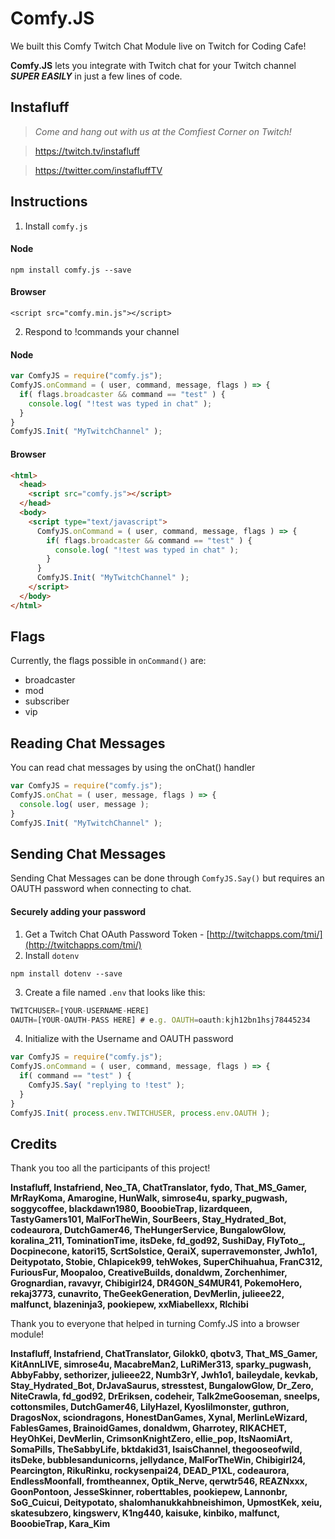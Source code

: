 # Comfy.JS
We built this Comfy Twitch Chat Module live on Twitch for Coding Cafe!

**Comfy.JS** lets you integrate with Twitch chat for your Twitch channel ***SUPER EASILY*** in just a few lines of code.

## Instafluff ##
> *Come and hang out with us at the Comfiest Corner on Twitch!*

> https://twitch.tv/instafluff

> https://twitter.com/instafluffTV

## Instructions ##

1. Install `comfy.js`

#### Node
```
npm install comfy.js --save
```

#### Browser
```
<script src="comfy.min.js"></script>
```

2. Respond to !commands your channel

#### Node
```javascript
var ComfyJS = require("comfy.js");
ComfyJS.onCommand = ( user, command, message, flags ) => {
  if( flags.broadcaster && command == "test" ) {
    console.log( "!test was typed in chat" );
  }
}
ComfyJS.Init( "MyTwitchChannel" );
```

#### Browser
```html
<html>
  <head>
    <script src="comfy.js"></script>
  </head>
  <body>
    <script type="text/javascript">
      ComfyJS.onCommand = ( user, command, message, flags ) => {
        if( flags.broadcaster && command == "test" ) {
          console.log( "!test was typed in chat" );
        }
      }
      ComfyJS.Init( "MyTwitchChannel" );
    </script>
  </body>
</html>
```

## Flags ##

Currently, the flags possible in `onCommand()` are:

- broadcaster
- mod
- subscriber
- vip

## Reading Chat Messages ##

You can read chat messages by using the onChat() handler

```javascript
var ComfyJS = require("comfy.js");
ComfyJS.onChat = ( user, message, flags ) => {
  console.log( user, message );
}
ComfyJS.Init( "MyTwitchChannel" );
```

## Sending Chat Messages ##

Sending Chat Messages can be done through `ComfyJS.Say()` but requires an OAUTH password when connecting to chat.

#### Securely adding your password
1. Get a Twitch Chat OAuth Password Token - [http://twitchapps.com/tmi/](http://twitchapps.com/tmi/)
2. Install `dotenv`
```
npm install dotenv --save
```
3. Create a file named `.env` that looks like this:
```javascript
TWITCHUSER=[YOUR-USERNAME-HERE]
OAUTH=[YOUR-OAUTH-PASS HERE] # e.g. OAUTH=oauth:kjh12bn1hsj78445234
```
4. Initialize with the Username and OAUTH password
```javascript
var ComfyJS = require("comfy.js");
ComfyJS.onCommand = ( user, command, message, flags ) => {
  if( command == "test" ) {
    ComfyJS.Say( "replying to !test" );
  }
}
ComfyJS.Init( process.env.TWITCHUSER, process.env.OAUTH );
```

## Credits ##
Thank you too all the participants of this project!

**Instafluff, Instafriend, Neo_TA, ChatTranslator, fydo, That_MS_Gamer, MrRayKoma, Amarogine, HunWalk, simrose4u, sparky_pugwash, soggycoffee, blackdawn1980, BooobieTrap, lizardqueen, TastyGamers101, MalForTheWin, SourBeers, Stay_Hydrated_Bot, codeaurora, DutchGamer46, TheHungerService, BungalowGlow, koralina_211, TominationTime, itsDeke, fd_god92, SushiDay, FlyToto_, Docpinecone, katori15, ScrtSolstice, QeraiX, superravemonster, Jwh1o1, Deitypotato, Stobie, Chlapicek99, tehWokes, SuperChihuahua, FranC312, FuriousFur, Moopaloo, CreativeBuilds, donaldwm, Zorchenhimer, Grognardian, ravavyr, Chibigirl24, DR4G0N_S4MUR41, PokemoHero, rekaj3773, cunavrito, TheGeekGeneration, DevMerlin, julieee22, malfunct, blazeninja3, pookiepew, xxMiabellexx, Rlchibi**

Thank you to everyone that helped in turning Comfy.JS into a browser module!

**Instafluff, Instafriend, ChatTranslator, Gilokk0, qbotv3, That_MS_Gamer, KitAnnLIVE, simrose4u, MacabreMan2, LuRiMer313, sparky_pugwash, AbbyFabby, sethorizer, julieee22, Numb3rY, Jwh1o1, baileydale, kevkab, Stay_Hydrated_Bot, DrJavaSaurus, stresstest, BungalowGlow, Dr_Zero, NiteCrawla, fd_god92, DrEriksen, codeheir, Talk2meGooseman, sneelps, cottonsmiles, DutchGamer46, LilyHazel, Kyoslilmonster, guthron, DragosNox, sciondragons, HonestDanGames, Xynal, MerlinLeWizard, FablesGames, BrainoidGames, donaldwm, Gharrotey, RIKACHET, HeyOhKei, DevMerlin, CrimsonKnightZero, ellie_pop, ItsNaomiArt, SomaPills, TheSabbyLife, bktdakid31, IsaisChannel, thegooseofwild, itsDeke, bubblesandunicorns, jellydance, MalForTheWin, Chibigirl24, Pearcington, RikuRinku, rockysenpai24, DEAD_P1XL, codeaurora, EndlessMoonfall, fromtheannex, Optik_Nerve, qerwtr546, REAZNxxx, GoonPontoon, JesseSkinner, roberttables, pookiepew, Lannonbr, SoG_Cuicui, Deitypotato, shalomhanukkahbneishimon, UpmostKek, xeiu, skatesubzero, kingswerv, K1ng440, kaisuke, kinbiko, malfunct, BooobieTrap, Kara_Kim**
